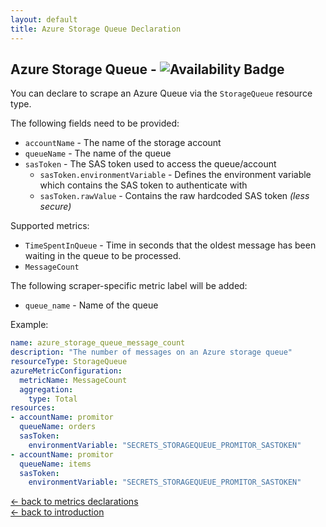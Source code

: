 ```yaml
---
layout: default
title: Azure Storage Queue Declaration
---
```


## Azure Storage Queue - ![Availability Badge](https://img.shields.io/badge/Available%20Starting-v1.0.0-green.svg)

You can declare to scrape an Azure Queue via the `StorageQueue` resource type.

The following fields need to be provided:

- `accountName` - The name of the storage account
- `queueName` - The name of the queue
- `sasToken` - The SAS token used to access the queue/account
  - `sasToken.environmentVariable` - Defines the environment variable which contains
    the SAS token to authenticate with
  - `sasToken.rawValue` - Contains the raw hardcoded SAS token _(less secure)_

Supported metrics:

- `TimeSpentInQueue` - Time in seconds that the oldest message has been waiting
  in the queue to be processed.
- `MessageCount`

The following scraper-specific metric label will be added:

- `queue_name` - Name of the queue

Example:

```yaml
name: azure_storage_queue_message_count
description: "The number of messages on an Azure storage queue"
resourceType: StorageQueue
azureMetricConfiguration:
  metricName: MessageCount
  aggregation:
    type: Total
resources:
- accountName: promitor
  queueName: orders
  sasToken:
    environmentVariable: "SECRETS_STORAGEQUEUE_PROMITOR_SASTOKEN"
- accountName: promitor
  queueName: items
  sasToken:
    environmentVariable: "SECRETS_STORAGEQUEUE_PROMITOR_SASTOKEN"
```

<!-- markdownlint-disable MD033 -->
[&larr; back to metrics declarations](/configuration/v1.x/metrics)<br />
[&larr; back to introduction](/)
<!-- markdownlint-enable -->
